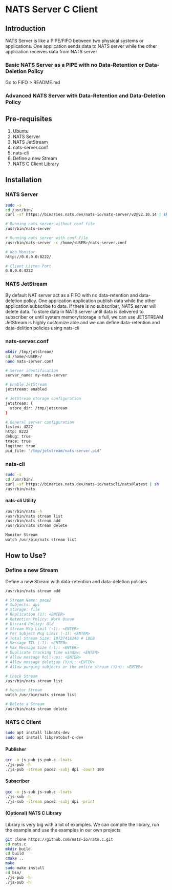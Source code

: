 # NATS Server C Client

## Introduction

NATS Server is like a PIPE/FIFO between two physical systems or applications. One application sends data to NATS server while the other application receives data from NATS server

### Basic NATS Server as a PIPE with no Data-Retention or Data-Deletion Policy

Go to FIFO > README.md

### Advanced NATS Server with Data-Retention and Data-Deletion Policy

## Pre-requisites

1. Ubuntu
2. NATS Server
3. NATS JetStream
4. nats-server.conf
5. nats-cli
6. Define a new Stream
7. NATS C Client Library

## Installation

### NATS Server

```bash
sudo -s
cd /usr/bin/
curl -sf https://binaries.nats.dev/nats-io/nats-server/v2@v2.10.14 | sh

# Running nats server without conf file
/usr/bin/nats-server

# Running nats server with conf file
/usr/bin/nats-server -c /home/<USER>/nats-server.conf

# Web Monitor
http://0.0.0.0:8222/

# Client Listen Port
0.0.0.0:4222
```

### NATS JetStream

By default NAT server act as a FIFO with no data-retention and data-deletion policy. One application application publish data while the other application subscribe to data. If there is no subscriber, NATS server will delete data.
To store data in NATS server until data is delivered to subscriber or until system memory/storage is full, we can use JETSTREAM
JetStream is highly customize able and we can define data-retention and data-delition policies using nats-cli


### nats-server.conf

```bash
mkdir /tmp/jetstream/
cd /home/<USER>/
nano nats-server.conf
```

```bash
# Server identification
server_name: my-nats-server

# Enable JetStream
jetstream: enabled

# JetStream storage configuration
jetstream: {
  store_dir: /tmp/jetstream
}

# General server configuration
listen: 4222
http: 8222
debug: true
trace: true
logtime: true
pid_file: "/tmp/jetstream/nats-server.pid"
```

### nats-cli

```bash
sudo -s
cd /usr/bin/
curl -sf https://binaries.nats.dev/nats-io/natscli/nats@latest | sh
/usr/bin/nats
```

#### nats-cli Utility
```bash
/usr/bin/nats -h
/usr/bin/nats stream list
/usr/bin/nats stream add
/usr/bin/nats stream delete

Monitor Stream
watch /usr/bin/nats stream list
```

## How to Use?

### Define a new Stream

Define a new Stream with data-retention and data-deletion policies
```bash
/usr/bin/nats stream add

# Stream Name: pace2
# Subjects: dpi
# Storage: file
# Replication (1): <ENTER>
# Retention Policy: Work Queue
# Discard Policy: Old
# Stream Msg Limit (-1): <ENTER> 
# Per Subject Msg Limit (-1): <ENTER>
# Total Stream Size: 10737418240 # 10GB
# Message TTL (-1): <ENTER>
# Max Message Size (-1): <ENTER>
# Duplicate tracking time window: <ENTER>
# Allow message Roll-ups: <ENTER>
# Allow message deletion (Y/n): <ENTER>
# Allow purging subjects or the entire stream (Y/n): <ENTER>

# Check Stream
/usr/bin/nats stream list

# Monitor Stream
watch /usr/bin/nats stream list

# Delete a Stream
/usr/bin/nats stream delete
```

### NATS C Client 

```bash
sudo apt install libnats-dev
sudo apt install libprotobuf-c-dev
```

#### Publisher
```bash
gcc -o js-pub js-pub.c -lnats
./js-pub -h
./js-pub -stream pace2 -subj dpi -count 100
```

#### Subscriber
```bash
gcc -o js-sub js-sub.c -lnats
./js-sub -h
./js-sub -stream pace2 -subj dpi -print
```

#### (Optional) NATS C Library

Library is very big with a lot of examples. We can compile the library, run the example and use the examples in our own projects
```bash
git clone https://github.com/nats-io/nats.c.git
cd nats.c
mkdir build
cd build
cmake ..
make
sudo make install
cd bin/
./js-pub -h
./js-sub -h
```

